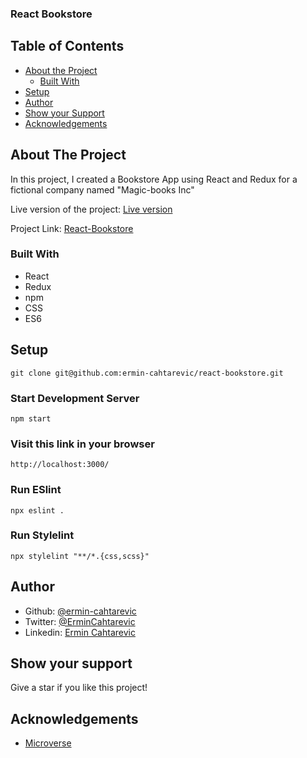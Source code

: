 ### React Bookstore

## Table of Contents

* [About the Project](#about-the-project)
  * [Built With](#built-with)
* [Setup](#setup)
* [Author](#author)
* [Show your Support](#show-your-support)
* [Acknowledgements](#acknowledgements)

<!-- ABOUT THE PROJECT -->
## About The Project

<!-- ![screenshot]() -->

In this project, I created a Bookstore App using React and Redux for a fictional company named "Magic-books Inc"

Live version of the project: [Live version](https://react-bookstore-ermin.herokuapp.com/)

Project Link: [React-Bookstore](https://github.com/ermin-cahtarevic/react-bookstore)


### Built With

*   React
*   Redux
*   npm
*   CSS
*   ES6

## Setup

```
git clone git@github.com:ermin-cahtarevic/react-bookstore.git
```

### Start Development Server

```
npm start
```
### Visit this link in your browser
```
http://localhost:3000/
```

### Run ESlint

```
npx eslint .
```
### Run Stylelint

```
npx stylelint "**/*.{css,scss}"
```
<!-- CONTACT -->
## Author

- Github: [@ermin-cahtarevic](https://github.com/ermin-cahtarevic)
- Twitter: [@ErminCahtarevic](https://twitter.com/ErminCahtarevic)
- Linkedin: [Ermin Cahtarevic](https://www.linkedin.com/in/ermincahtarevic/)

<!-- ABOUT THE PROJECT-->
## Show your support

Give a star if you like this project!

<!-- ACKNOWLEDGEMENTS -->
## Acknowledgements

* [Microverse](https://www.microverse.org/)